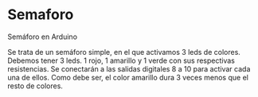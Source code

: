 # Semaforo
Semáforo en Arduino

Se trata de un semáforo simple, en el que activamos 3 leds de colores. Debemos tener 3 leds. 1 rojo, 1 amarillo y 1 verde con sus respectivas resistencias.
Se conectarán a las salidas digitales 8 a 10 para activar cada una de ellos.
Como debe ser, el color amarillo dura 3 veces menos que el resto de colores.
